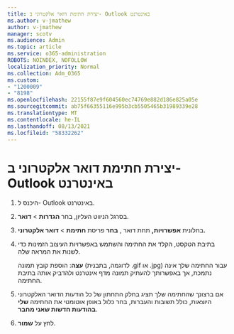 ```yaml
---
title: יצירת חתימת דואר אלקטרוני ב- Outlook באינטרנט
ms.author: v-jmathew
author: v-jmathew
manager: scotv
ms.audience: Admin
ms.topic: article
ms.service: o365-administration
ROBOTS: NOINDEX, NOFOLLOW
localization_priority: Normal
ms.collection: Adm_O365
ms.custom:
- "1200009"
- "8198"
ms.openlocfilehash: 22155f87e9f604560ec74769e882d186e825a05e
ms.sourcegitcommit: ab75f66355116e995b3cb5505465b31989339e28
ms.translationtype: MT
ms.contentlocale: he-IL
ms.lasthandoff: 08/13/2021
ms.locfileid: "58332262"
---
```

# <a name="create-email-signature-in-outlook-on-the-web"></a>יצירת חתימת דואר אלקטרוני ב- Outlook באינטרנט

1. היכנס ל- Outlook באינטרנט.
2. בסרגל הניווט העליון, בחר **הגדרות**  >  **דואר**.
3. בחלונית **אפשרויות,** תחת דואר , **בחר** פריסת **חתימת**  >  **דואר אלקטרוני.**
4. בתיבת הטקסט, הקלד את החתימה והשתמש באפשרויות העיצוב הזמינות כדי לשנות את המראה שלה.

    **עצה**: הוספת קובץ תמונה (לדוגמה, בתבנית .gif או .jpg) עבור החתימה שלך אינה נתמכת, אך באפשרותך להעתיק תמונה מדף אינטרנט ולהדביק אותה בתיבת החתימה.

5. אם ברצונך שהחתימה שלך תציג בחלק התחתון של כל הודעות הדואר האלקטרוני היוצאות, כולל תשובות והעברות, בחר כלול באופן אוטומטי את החתימה **שלי בהודעות חדשות שאני מחבר**.
6. לחץ על **שמור**.

